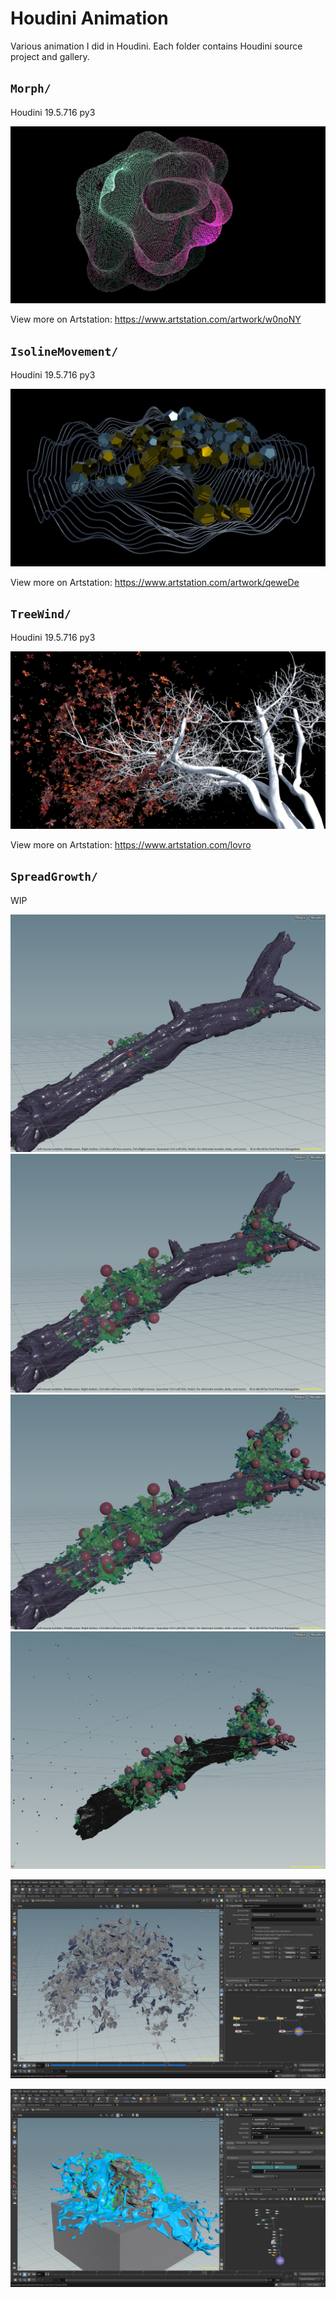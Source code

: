 # Houdini Animation

Various animation I did in Houdini. Each folder contains Houdini source project and gallery.

## `Morph/`

Houdini 19.5.716 py3

![](Morph/gallery/morph.mantra1.0273.jpg)

View more on Artstation:
https://www.artstation.com/artwork/w0noNY

## `IsolineMovement/`

Houdini 19.5.716 py3

![](IsolineMovement/gallery/iso_lines.mantra1.0156.jpg)

View more on Artstation:
https://www.artstation.com/artwork/qeweDe

## `TreeWind/`

Houdini 19.5.716 py3

![](TreeWind/gallery/tree_wind.mantra1.0064.jpg)

View more on Artstation:
https://www.artstation.com/lovro

## `SpreadGrowth/`

WIP

![](SpreadGrowth/Gallery/2_1.png)
![](SpreadGrowth/Gallery/2_2.png)
![](SpreadGrowth/Gallery/2_3.png)
![](SpreadGrowth/Gallery/2_4.png)

![](SpreadGrowth/Gallery/1.png)

![](SpreadGrowth/Gallery/2.png)

